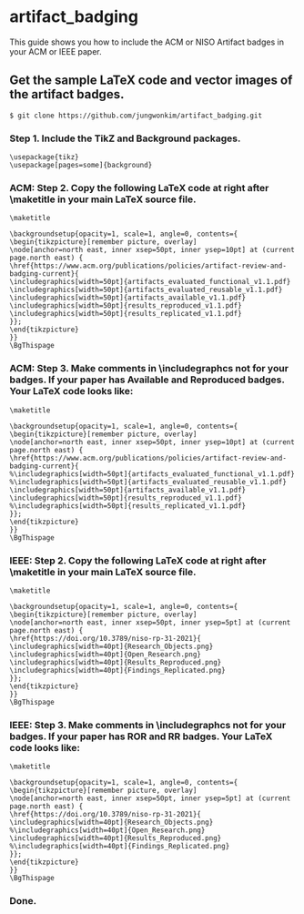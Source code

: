 # artifact_badging
This guide shows you how to include the ACM or NISO Artifact badges in your ACM or IEEE paper.

## Get the sample LaTeX code and vector images of the artifact badges.
    $ git clone https://github.com/jungwonkim/artifact_badging.git

### Step 1. Include the TikZ and Background packages.
    \usepackage{tikz}
    \usepackage[pages=some]{background}

### ACM: Step 2. Copy the following LaTeX code at right after \maketitle in your main LaTeX source file.
    \maketitle

    \backgroundsetup{opacity=1, scale=1, angle=0, contents={
    \begin{tikzpicture}[remember picture, overlay]
    \node[anchor=north east, inner xsep=50pt, inner ysep=10pt] at (current page.north east) {
    \href{https://www.acm.org/publications/policies/artifact-review-and-badging-current}{
    \includegraphics[width=50pt]{artifacts_evaluated_functional_v1.1.pdf}
    \includegraphics[width=50pt]{artifacts_evaluated_reusable_v1.1.pdf}
    \includegraphics[width=50pt]{artifacts_available_v1.1.pdf}
    \includegraphics[width=50pt]{results_reproduced_v1.1.pdf}
    \includegraphics[width=50pt]{results_replicated_v1.1.pdf}
    }};
    \end{tikzpicture}
    }}
    \BgThispage

### ACM: Step 3. Make comments in \includegraphcs not for your badges. If your paper has Available and Reproduced badges. Your LaTeX code looks like:
    \maketitle

    \backgroundsetup{opacity=1, scale=1, angle=0, contents={
    \begin{tikzpicture}[remember picture, overlay]
    \node[anchor=north east, inner xsep=50pt, inner ysep=10pt] at (current page.north east) {
    \href{https://www.acm.org/publications/policies/artifact-review-and-badging-current}{
    %\includegraphics[width=50pt]{artifacts_evaluated_functional_v1.1.pdf}
    %\includegraphics[width=50pt]{artifacts_evaluated_reusable_v1.1.pdf}
    \includegraphics[width=50pt]{artifacts_available_v1.1.pdf}
    \includegraphics[width=50pt]{results_reproduced_v1.1.pdf}
    %\includegraphics[width=50pt]{results_replicated_v1.1.pdf}
    }};
    \end{tikzpicture}
    }}
    \BgThispage

### IEEE: Step 2. Copy the following LaTeX code at right after \maketitle in your main LaTeX source file.
    \maketitle

    \backgroundsetup{opacity=1, scale=1, angle=0, contents={
    \begin{tikzpicture}[remember picture, overlay]
    \node[anchor=north east, inner xsep=50pt, inner ysep=5pt] at (current page.north east) {
    \href{https://doi.org/10.3789/niso-rp-31-2021}{
    \includegraphics[width=40pt]{Research_Objects.png}
    \includegraphics[width=40pt]{Open_Research.png}
    \includegraphics[width=40pt]{Results_Reproduced.png}
    \includegraphics[width=40pt]{Findings_Replicated.png}
    }};
    \end{tikzpicture}
    }}
    \BgThispage

### IEEE: Step 3. Make comments in \includegraphcs not for your badges. If your paper has ROR and RR badges. Your LaTeX code looks like:
    \maketitle

    \backgroundsetup{opacity=1, scale=1, angle=0, contents={
    \begin{tikzpicture}[remember picture, overlay]
    \node[anchor=north east, inner xsep=50pt, inner ysep=5pt] at (current page.north east) {
    \href{https://doi.org/10.3789/niso-rp-31-2021}{
    \includegraphics[width=40pt]{Research_Objects.png}
    %\includegraphics[width=40pt]{Open_Research.png}
    \includegraphics[width=40pt]{Results_Reproduced.png}
    %\includegraphics[width=40pt]{Findings_Replicated.png}
    }};
    \end{tikzpicture}
    }}
    \BgThispage
    
### Done.
